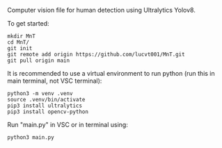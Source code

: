Computer vision file for human detection using Ultralytics Yolov8.

To get started:  

    mkdir MnT
    cd MnT/
    git init
    git remote add origin https://github.com/lucvt001/MnT.git
    git pull origin main
    
It is recommended to use a virtual environment to run python (run this in main terminal, not VSC terminal):  

    python3 -m venv .venv
    source .venv/bin/activate
    pip3 install ultralytics
    pip3 install opencv-python

Run "main.py" in VSC or in terminal using:  

    python3 main.py
